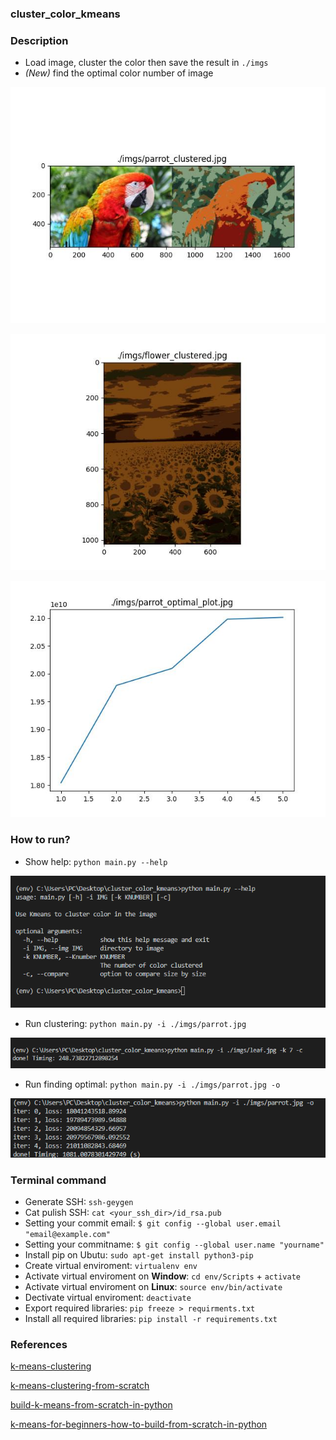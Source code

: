 ### cluster_color_kmeans

### Description

- Load image, cluster the color then save the result in `./imgs`
- *(New)* find the optimal color number of image

![result1](./imgs/parrot_clustered.jpg)

![result2](./imgs/flower_clustered.jpg)

![result3](./imgs/parrot_optimal_plot.jpg)

### How to run?

- Show help: `python main.py --help`

![run1](./imgs/Capture.PNG)

- Run clustering: `python main.py -i ./imgs/parrot.jpg`

![run2](./imgs/Capture2.PNG)

- Run finding optimal: `python main.py -i ./imgs/parrot.jpg -o`

![run3](./imgs/Capture3.PNG)

### Terminal command
- Generate SSH: `ssh-geygen` 
- Cat pulish SSH: `cat <your_ssh_dir>/id_rsa.pub`
- Setting your commit email: `$ git config --global user.email "email@example.com"`
- Setting your commitname: `$ git config --global user.name "yourname"`
- Install pip on Ubutu: `sudo apt-get install python3-pip`
- Create virtual enviroment: `virtualenv env`
- Activate virtual enviroment on **Window**: `cd env/Scripts` + `activate`
- Activate  virtual enviroment on **Linux**: `source env/bin/activate`
- Dectivate virtual enviroment: `deactivate`
- Export required libraries: `pip freeze > requirments.txt`
- Install all required libraries: `pip install -r requirements.txt`

### References

[k-means-clustering](https://www.machinelearningplus.com/predictive-modeling/k-means-clustering/)

[k-means-clustering-from-scratch](https://www.askpython.com/python/examples/k-means-clustering-from-scratch)

[build-k-means-from-scratch-in-python](https://medium.com/@rishit.dagli/build-k-means-from-scratch-in-python-e46bf68aa875)

[k-means-for-beginners-how-to-build-from-scratch-in-python](https://analyticsarora.com/k-means-for-beginners-how-to-build-from-scratch-in-python/)

